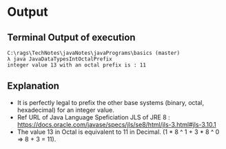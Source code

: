 # Output

## Terminal Output of execution
```
C:\rags\TechNotes\javaNotes\javaPrograms\basics (master)
λ java JavaDataTypesIntOctalPrefix
integer value 13 with an octal prefix is : 11
```

## Explanation

 * It is perfectly legal to prefix the other base systems (binary, octal, hexadecimal) for an integer value.
 * Ref URL of Java Language Speficiation JLS of JRE 8 : https://docs.oracle.com/javase/specs/jls/se8/html/jls-3.html#jls-3.10.1 
 * The value 13 in Octal is equivalent to 11 in Decimal. (1 * 8 ^ 1 + 3 * 8 ^ 0 => 8 + 3 = 11).
